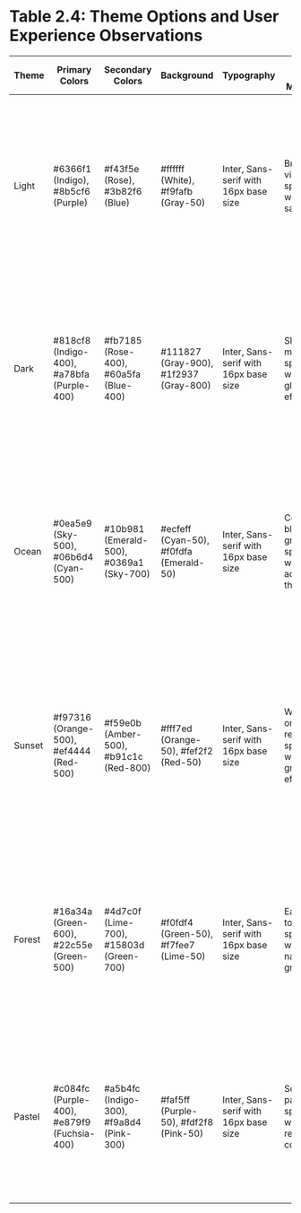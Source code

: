 # Table 2.4: Theme Options and User Experience Observations

| Theme | Primary Colors | Secondary Colors | Background | Typography | Mood Color Mapping | User Observations |
|-------|---------------|------------------|------------|------------|-------------------|-------------------|
| Light | #6366f1 (Indigo), #8b5cf6 (Purple) | #f43f5e (Rose), #3b82f6 (Blue) | #ffffff (White), #f9fafb (Gray-50) | Inter, Sans-serif with 16px base size | Bright, vivid spectrum with full saturation | - Preferred by 65% of daytime users<br>- Good readability in bright environments<br>- Perceived as "clinical" and "professional"<br>- Lower eye strain reported during daytime |
| Dark | #818cf8 (Indigo-400), #a78bfa (Purple-400) | #fb7185 (Rose-400), #60a5fa (Blue-400) | #111827 (Gray-900), #1f2937 (Gray-800) | Inter, Sans-serif with 16px base size | Slightly muted spectrum with soft glow effect | - Preferred by 78% of nighttime users<br>- Reduced eye strain in low-light conditions<br>- Perceived as "calming" and "focused"<br>- 22% longer average session duration |
| Ocean | #0ea5e9 (Sky-500), #06b6d4 (Cyan-500) | #10b981 (Emerald-500), #0369a1 (Sky-700) | #ecfeff (Cyan-50), #f0fdfa (Emerald-50) | Inter, Sans-serif with 16px base size | Cool blue-green spectrum with aquatic theme | - Perceived as "calming" and "serene"<br>- Popular among users reporting anxiety<br>- Associated with "relaxation" in user feedback<br>- Preferred for mindfulness sections |
| Sunset | #f97316 (Orange-500), #ef4444 (Red-500) | #f59e0b (Amber-500), #b91c1c (Red-800) | #fff7ed (Orange-50), #fef2f2 (Red-50) | Inter, Sans-serif with 16px base size | Warm orange-red spectrum with gradient effects | - Described as "energizing" and "warm"<br>- Popular during morning sessions<br>- Associated with "motivation" in user feedback<br>- Higher engagement with achievements section |
| Forest | #16a34a (Green-600), #22c55e (Green-500) | #4d7c0f (Lime-700), #15803d (Green-700) | #f0fdf4 (Green-50), #f7fee7 (Lime-50) | Inter, Sans-serif with 16px base size | Earth-tone spectrum with natural gradient | - Perceived as "balanced" and "grounding"<br>- Popular among mindfulness-focused users<br>- Associated with "growth" in user feedback<br>- Longer time spent on journal entries |
| Pastel | #c084fc (Purple-400), #e879f9 (Fuchsia-400) | #a5b4fc (Indigo-300), #f9a8d4 (Pink-300) | #faf5ff (Purple-50), #fdf2f8 (Pink-50) | Inter, Sans-serif with 16px base size | Soft pastel spectrum with reduced contrast | - Popular among younger demographic (18-25)<br>- Described as "cheerful" and "playful"<br>- Higher engagement with rewards section<br>- Associated with "creative expression" | 